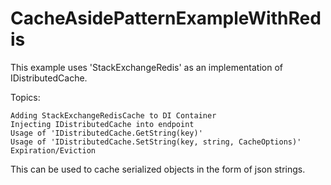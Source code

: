 # CacheAsidePatternExampleWithRedis

This example uses 'StackExchangeRedis' as an implementation of IDistributedCache.

Topics:

    Adding StackExchangeRedisCache to DI Container
    Injecting IDistributedCache into endpoint
    Usage of 'IDistributedCache.GetString(key)'
    Usage of 'IDistributedCache.SetString(key, string, CacheOptions)'
    Expiration/Eviction

This can be used to cache serialized objects in the form of json strings.
